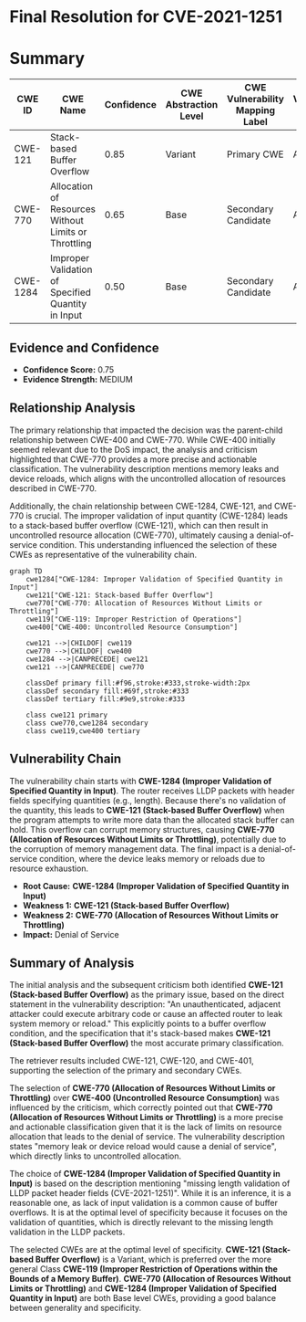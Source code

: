# Final Resolution for CVE-2021-1251

# Summary
| CWE ID | CWE Name | Confidence | CWE Abstraction Level | CWE Vulnerability Mapping Label | CWE-Vulnerability Mapping Notes |
|---|---|---|---|---|---|
| CWE-121 | Stack-based Buffer Overflow | 0.85 | Variant | Primary CWE | Allowed |
| CWE-770 | Allocation of Resources Without Limits or Throttling | 0.65 | Base | Secondary Candidate | Allowed |
| CWE-1284 | Improper Validation of Specified Quantity in Input | 0.50 | Base | Secondary Candidate | Allowed |

## Evidence and Confidence

*   **Confidence Score:** 0.75
*   **Evidence Strength:** MEDIUM

## Relationship Analysis
The primary relationship that impacted the decision was the parent-child relationship between CWE-400 and CWE-770. While CWE-400 initially seemed relevant due to the DoS impact, the analysis and criticism highlighted that CWE-770 provides a more precise and actionable classification. The vulnerability description mentions memory leaks and device reloads, which aligns with the uncontrolled allocation of resources described in CWE-770.

Additionally, the chain relationship between CWE-1284, CWE-121, and CWE-770 is crucial. The improper validation of input quantity (CWE-1284) leads to a stack-based buffer overflow (CWE-121), which can then result in uncontrolled resource allocation (CWE-770), ultimately causing a denial-of-service condition. This understanding influenced the selection of these CWEs as representative of the vulnerability chain.

```mermaid
graph TD
    cwe1284["CWE-1284: Improper Validation of Specified Quantity in Input"]
    cwe121["CWE-121: Stack-based Buffer Overflow"]
    cwe770["CWE-770: Allocation of Resources Without Limits or Throttling"]
    cwe119["CWE-119: Improper Restriction of Operations"]
    cwe400["CWE-400: Uncontrolled Resource Consumption"]

    cwe121 -->|CHILDOF| cwe119
    cwe770 -->|CHILDOF| cwe400
    cwe1284 -->|CANPRECEDE| cwe121
    cwe121 -->|CANPRECEDE| cwe770

    classDef primary fill:#f96,stroke:#333,stroke-width:2px
    classDef secondary fill:#69f,stroke:#333
    classDef tertiary fill:#9e9,stroke:#333

    class cwe121 primary
    class cwe770,cwe1284 secondary
    class cwe119,cwe400 tertiary
```

## Vulnerability Chain
The vulnerability chain starts with **CWE-1284 (Improper Validation of Specified Quantity in Input)**. The router receives LLDP packets with header fields specifying quantities (e.g., length). Because there's no validation of the quantity, this leads to **CWE-121 (Stack-based Buffer Overflow)** when the program attempts to write more data than the allocated stack buffer can hold. This overflow can corrupt memory structures, causing **CWE-770 (Allocation of Resources Without Limits or Throttling)**, potentially due to the corruption of memory management data. The final impact is a denial-of-service condition, where the device leaks memory or reloads due to resource exhaustion.

*   **Root Cause:** **CWE-1284 (Improper Validation of Specified Quantity in Input)**
*   **Weakness 1:** **CWE-121 (Stack-based Buffer Overflow)**
*   **Weakness 2:** **CWE-770 (Allocation of Resources Without Limits or Throttling)**
*   **Impact:** Denial of Service

## Summary of Analysis
The initial analysis and the subsequent criticism both identified **CWE-121 (Stack-based Buffer Overflow)** as the primary issue, based on the direct statement in the vulnerability description: "An unauthenticated, adjacent attacker could execute arbitrary code or cause an affected router to leak system memory or reload." This explicitly points to a buffer overflow condition, and the specification that it's stack-based makes **CWE-121 (Stack-based Buffer Overflow)** the most accurate primary classification.

The retriever results included CWE-121, CWE-120, and CWE-401, supporting the selection of the primary and secondary CWEs.

The selection of **CWE-770 (Allocation of Resources Without Limits or Throttling)** over **CWE-400 (Uncontrolled Resource Consumption)** was influenced by the criticism, which correctly pointed out that **CWE-770 (Allocation of Resources Without Limits or Throttling)** is a more precise and actionable classification given that it is the lack of limits on resource allocation that leads to the denial of service. The vulnerability description states "memory leak or device reload would cause a denial of service", which directly links to uncontrolled allocation.

The choice of **CWE-1284 (Improper Validation of Specified Quantity in Input)** is based on the description mentioning "missing length validation of LLDP packet header fields (CVE-2021-1251)". While it is an inference, it is a reasonable one, as lack of input validation is a common cause of buffer overflows. It is at the optimal level of specificity because it focuses on the validation of quantities, which is directly relevant to the missing length validation in the LLDP packets.

The selected CWEs are at the optimal level of specificity. **CWE-121 (Stack-based Buffer Overflow)** is a Variant, which is preferred over the more general Class **CWE-119 (Improper Restriction of Operations within the Bounds of a Memory Buffer)**. **CWE-770 (Allocation of Resources Without Limits or Throttling)** and **CWE-1284 (Improper Validation of Specified Quantity in Input)** are both Base level CWEs, providing a good balance between generality and specificity.